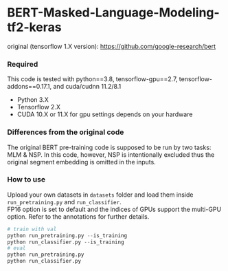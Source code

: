 # BERT-Masked-Language-Modeling-tf2-keras
original (tensorflow 1.X version): https://github.com/google-research/bert

### Required
This code is tested with python==3.8, tensorflow-gpu==2.7, tensorflow-addons==0.17.1, and cuda/cudnn 11.2/8.1
- Python 3.X
- Tensorflow 2.X
- CUDA 10.X or 11.X for gpu settings depends on your hardware

### Differences from the original code
The original BERT pre-training code is supposed to be run by two tasks: MLM & NSP.
In this code, however, NSP is intentionally excluded thus the original segment embedding is omitted in the inputs.

### How to use
Upload your own datasets in `datasets` folder and load them inside `run_pretraining.py` and `run_classifier`.\
FP16 option is set to default and the indices of GPUs support the multi-GPU option. Refer to the annotations for further details.

```python
# train with val
python run_pretraining.py --is_training
python run_classifier.py --is_training
# eval
python run_pretraining.py
python run_classifier.py
```
